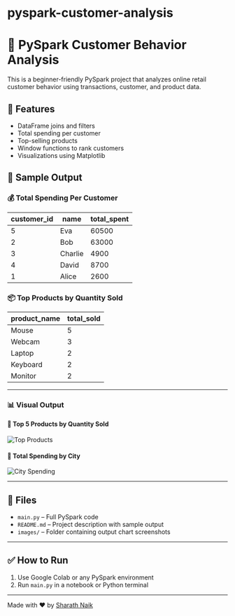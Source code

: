 # pyspark-customer-analysis
# 🛒 PySpark Customer Behavior Analysis

This is a beginner-friendly PySpark project that analyzes online retail customer behavior using transactions, customer, and product data.

## 📌 Features
- DataFrame joins and filters
- Total spending per customer
- Top-selling products
- Window functions to rank customers
- Visualizations using Matplotlib

## 🧪 Sample Output

### 💰 Total Spending Per Customer
| customer_id | name    | total_spent |
|-------------|---------|-------------|
| 5           | Eva     | 60500       |
| 2           | Bob     | 63000       |
| 3           | Charlie | 4900        |
| 4           | David   | 8700        |
| 1           | Alice   | 2600        |

### 📦 Top Products by Quantity Sold
| product_name | total_sold |
|--------------|------------|
| Mouse        | 5          |
| Webcam       | 3          |
| Laptop       | 2          |
| Keyboard     | 2          |
| Monitor      | 2          |

---

### 📊 Visual Output

#### 🔹 Top 5 Products by Quantity Sold

![Top Products](images/top_products_chart.png)

#### 🔹 Total Spending by City

![City Spending](images/city_spending_chart.png)

---

## 📂 Files
- `main.py` – Full PySpark code
- `README.md` – Project description with sample output
- `images/` – Folder containing output chart screenshots

---

## ✅ How to Run
1. Use Google Colab or any PySpark environment
2. Run `main.py` in a notebook or Python terminal

---

Made with ❤️ by [Sharath Naik](https://www.linkedin.com/in/sharathnaikbc/)
